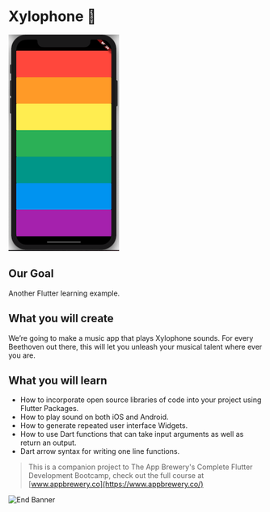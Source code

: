 # Xylophone 🎹

![laoman - xylophone](/images/xylophone.png)

## Our Goal

Another Flutter learning example.

## What you will create

We’re going to make a music app that plays Xylophone sounds. For every Beethoven out there, this will let you unleash your musical talent where ever you are. 

## What you will learn

- How to incorporate open source libraries of code into your project using Flutter Packages.
- How to play sound on both iOS and Android.
- How to generate repeated user interface Widgets.
- How to use Dart functions that can take input arguments as well as return an output.
- Dart arrow syntax for writing one line functions.

>This is a companion project to The App Brewery's Complete Flutter Development Bootcamp, check out the full course at [www.appbrewery.co](https://www.appbrewery.co/)

![End Banner](https://github.com/londonappbrewery/Images/blob/master/readme-end-banner.png)
